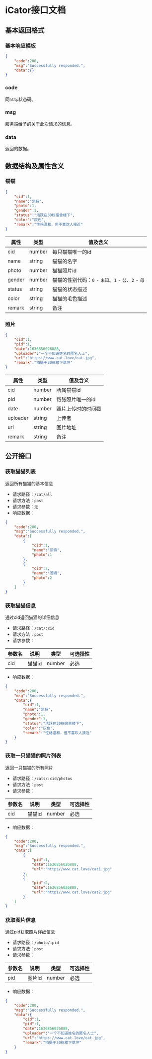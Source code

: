 # iCator接口文档

## 基本返回格式

### 基本响应模板

```json
{
    "code":200,
    "msg":"Successfully responded.",
    "data":{}
}
```

### code

同`http`状态码。

### msg

服务端给予的关于此次请求的信息。

### data

返回的数据。

## 数据结构及属性含义

### 猫猫

```json
{
    "cid":1,
    "name":"凯特",
    "photo":1,
    "gender":1,
    "status":"活跃在30栋宿舍楼下",
    "color":"灰色",
    "remark":"性格温和，但不喜欢人接近"
}
```

| 属性 |  类型 | 值及含义 |
|------|------|----------|
|  cid |number| 每只猫猫唯一的id |
| name |string| 猫猫的名字 |
|photo |number| 猫猫照片id |
|gender|number| 猫猫的性别代码：`0` - `未知`、`1` - `公`、`2` - `母` |
|status|string| 猫猫的状态描述 |
|color |string| 猫猫的毛色描述 |
|remark|string| 备注 |

### 照片

```json
{
    "cid":1,
    "pid":1,
    "date":1636856026888,
    "uploader":"一个不知道姓名的匿名人士",
    "url":"https://www.cat.love/cat.jpg",
    "remark":"拍摄于30栋楼下草坪"
}
```

| 属性   |  类型 | 值及含义 |
|--------|------|----------|
|cid     |number| 所属猫猫id |
| pid    |number| 每张照片唯一的id |
| date   |number| 照片上传时的时间戳 |
|uploader|string| 上传者 |
|url     |string| 图片地址 |
|remark  |string| 备注 |

## 公开接口

### 获取猫猫列表

返回所有猫猫的基本信息

* 请求路径：`/cat/all`
* 请求方法：`post`
* 请求参数：`无`
* 响应数据：

```json
{
    "code":200,
    "msg":"Successfully responded.",
    "data":[
        {
            "cid":1,
            "name":"凯特",
            "photo":1
        },
        {
            "cid":2,
            "name":"汤姆",
            "photo":2
        }
    ]
}
```

### 获取猫猫信息

通过cid返回猫猫的详细信息

* 请求路径：`/cat/:cid`
* 请求方法：`post`
* 请求参数：

|参数名|说明|类型|可选择性|
|-----|----|----|-------|
|cid|猫猫id|number|必选|

* 响应数据：

```json
{
    "code":200,
    "msg":"Successfully responded.",
    "data":{
        "cid":1,
        "name":"凯特",
        "photo":1,
        "gender":1,
        "status":"活跃在30栋宿舍楼下",
        "color":"灰色",
        "remark":"性格温和，但不喜欢人接近"
    }
}
```

### 获取一只猫猫的照片列表

返回一只猫猫的所有照片

* 请求路径：`/cats/:cid/photos`
* 请求方法：`post`
* 请求参数：

|参数名|说明|类型|可选择性|
|-----|----|----|-------|
|cid|猫猫id|number|必选|

* 响应数据：

```json
{
    "code":200,
    "msg":"Successfully responded.",
    "data":[
        {
            "pid":1,
            "date":1636856026888,
            "url":"https//www.cat.love/cat1.jpg"
        },
        {
            "pid":2,
            "date":1636856026888,
            "url":"https//www.cat.love/cat2.jpg"
        }
    ]
}
```

### 获取图片信息

通过pid获取照片详细信息

* 请求路径：`/photo/:pid`
* 请求方法：`post`
* 请求参数：

|参数名|说明|类型|可选择性|
|-----|----|----|-------|
|pid|图片id|number|必选|

* 响应数据：

```json
{
    "code":200,
    "msg":"Successfully responded.",
    "data":{
        "cid":1,
        "pid":1,
        "date":1636856026888,
        "uploader":"一个不知道姓名的匿名人士",
        "url":"https://www.cat.love/cat.jpg",
        "remark":"拍摄于30栋楼下草坪"
    }
}
```

